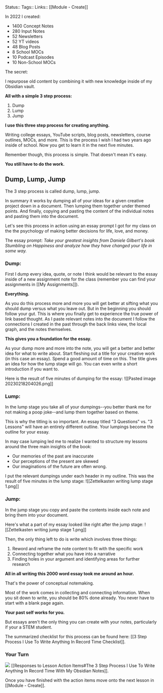 Status::
Tags:: 
Links:: [[Module - Create]]


In 2022 I created: 
- 1400 Concept Notes
- 280 Input Notes
- 52 Newsletters 
- 52 YT videos 
- 48 Blog Posts 
- 8 School MOCs
- 10 Podcast Episodes 
- 10 Non-School MOCs

The secret: 

I repurpose old content by combining it with new knowledge inside of my Obsidian vault. 

**All with a simple 3 step process:**
1. Dump
2. Lump
3. Jump

**I use this three step process for creating anything.** 

Writing college essays, YouTube scripts, blog posts, newsletters, course outlines, MOCs, and more. This is the process I wish I had two years ago inside of school. Now you get to learn it in the next five minutes.

Remember though, this process is simple. That doesn't mean it's easy. 

**You still have to do the work.**

## Dump, Lump, Jump
The 3 step process is called dump, lump, jump.

In summary it works by dumping all of your ideas for a given creative project down in a document. Then lumping them together under themed points. And finally, copying and pasting the content of the individual notes and pasting them into the document. 

Let's see this process in action using an essay prompt I got for my class on the the psychology of making better decisions for life, love, and money.

The essay prompt:
*Take your greatest insights from Daniele Gilbert's book Stumbling on Happiness and analyze how they have changed your life in some way.*

### Dump:
First I dump every idea, quote, or note I think would be relevant to the essay inside of a new assignment note for the class (remember you can find your assignments in [[My Assignments]]). 

**Everything.** 

As you do this process more and more you will get better at sifting what you should dump versus what you leave out. But in the beginning you should follow your gut. This is where you finally get to experience the true power of link based thought. As I paste relevant notes into the document I follow the connections I created in the past through the back links view, the local graph, and the notes themselves.

**This gives you a foundation for the essay.**

As your dump more and more into the note, you will get a better and better idea for what to write about. Start fleshing out a title for your creative work (in this case an essay). Spend a good amount of time on this. The title gives an idea for how the lump stage will go. You can even write a short introduction if you want to.

Here is the result of five minutes of dumping for the essay:
![[Pasted image 20230218204026.png]]
### Lump:
In the lump stage you take all of your dumpings--you better thank me for not making a poop joke--and lump them together based on theme. 

This is why the titling is so important. An essay titled "3 Questions" vs. "3 Lessons" will have an entirely different outline. Your lumpings become the outline for your essay. 

In may case lumping led me to realize I wanted to structure my lessons around the three main insights of the book:
- Our memories of the past are inaccurate
- Our perceptions of the present are skewed
- Our imaginations of the future are often wrong. 

I put the relevant dumpings under each header in my outline. This was the result of five minutes in the lump stage:
![[Zettelkasten writing lump stage 1.png]]
### Jump:
In the jump stage you copy and paste the contents inside each note and bring them into your document.

Here's what a part of my essay looked like right after the jump stage:
![[Zettelkasten writing jump stage 1.png]]

Then, the only thing left to do is write which involves three things:
1. Reword and reframe the note content to fit with the specific work
2. Connecting together what you have into a narrative
3. Finding holes in your argument and identifying areas for further research

**All in all writing this 2000 word essay took me around an hour.** 

That's the power of conceptual notemaking.

Most of the work comes in collecting and connecting information. When you sit down to write, you should be 80% done already. You never have to start with a blank page again.

**Your past self works for you.**

But essays aren't the only thing you can create with your notes, particularly if your a STEM student.

The summarized checklist for this process can be found here: [[3 Step Process I Use To Write Anything In Record Time Checklist]]. 

### Your Turn
![](https://embed.filekitcdn.com/e/ipyk1kAZUAWQreQYS6UoFE/9sJ5rRzrt5h7ykMavk6Nub)
[[Responses to Lesson Action Items#The 3 Step Process I Use To Write Anything In Record Time With My Obsidian Notes]].

Once you have finished with the action items move onto the next lesson in [[Module - Create]]. 

